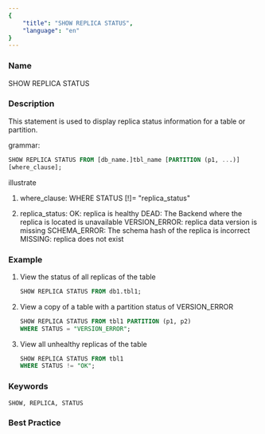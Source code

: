 ```yaml
---
{
    "title": "SHOW REPLICA STATUS",
    "language": "en"
}
---
```


<!--
Licensed to the Apache Software Foundation (ASF) under one
or more contributor license agreements.  See the NOTICE file
distributed with this work for additional information
regarding copyright ownership.  The ASF licenses this file
to you under the Apache License, Version 2.0 (the
"License"); you may not use this file except in compliance
with the License.  You may obtain a copy of the License at

  http://www.apache.org/licenses/LICENSE-2.0

Unless required by applicable law or agreed to in writing,
software distributed under the License is distributed on an
"AS IS" BASIS, WITHOUT WARRANTIES OR CONDITIONS OF ANY
KIND, either express or implied.  See the License for the
specific language governing permissions and limitations
under the License.
-->



### Name

SHOW REPLICA STATUS

### Description

This statement is used to display replica status information for a table or partition.

grammar:

```sql
SHOW REPLICA STATUS FROM [db_name.]tbl_name [PARTITION (p1, ...)]
[where_clause];
```

illustrate

1. where_clause:
       WHERE STATUS [!]= "replica_status"

2. replica_status:
       OK: replica is healthy
       DEAD: The Backend where the replica is located is unavailable
       VERSION_ERROR: replica data version is missing
       SCHEMA_ERROR: The schema hash of the replica is incorrect
       MISSING: replica does not exist

### Example

1. View the status of all replicas of the table

   ```sql
   SHOW REPLICA STATUS FROM db1.tbl1;
   ```

2. View a copy of a table with a partition status of VERSION_ERROR

   ```sql
   SHOW REPLICA STATUS FROM tbl1 PARTITION (p1, p2)
   WHERE STATUS = "VERSION_ERROR";
   ```

3. View all unhealthy replicas of the table

   ```sql
   SHOW REPLICA STATUS FROM tbl1
   WHERE STATUS != "OK";
   ```

### Keywords

    SHOW, REPLICA, STATUS

### Best Practice


